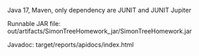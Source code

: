 Java 17, Maven, only dependency are JUNIT and JUNIT Jupiter

Runnable JAR file: out/artifacts/SimonTreeHomework_jar/SimonTreeHomework.jar 

Javadoc: target/reports/apidocs/index.html 

